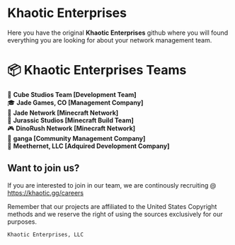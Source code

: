 # Khaotic Enterprises

Here you have the original **Khaotic Enterprises** github
where you will found everything you are looking for
about your network management team.

  
# 📦 Khaotic Enterprises Teams
  

🎲 **Cube Studios Team [Development Team]**  
🎓 **Jade Games, CO [Management Company]**  
🎥 **Jade Network [Minecraft Network]**  
🏅 **Jurassic Studios [Minecraft Build Team]**  
🎮 **DinoRush Network [Minecraft Network]**  
🎨 **ganga [Community Management Company]**  
📓 **Meethernet, LLC [Adquired Development Company]**  


## **Want to join us?**  

If you are interested to join in our team, we are continously recruiting @ https://khaotic.gg/careers


Remember that our projects are affiliated to the United States Copyright methods and we reserve the 
right of using the sources exclusively for our purposes.
  
`Khaotic Enterprises, LLC`  
